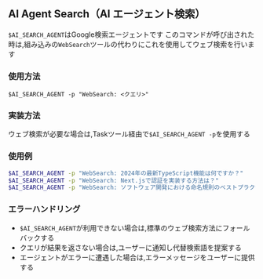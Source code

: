 ## AI Agent Search（AI エージェント検索）

`$AI_SEARCH_AGENT`はGoogle検索エージェントです
このコマンドが呼び出された時は,組み込みの`WebSearch`ツールの代わりにこれを使用してウェブ検索を行います

### 使用方法

```
$AI_SEARCH_AGENT -p "WebSearch: <クエリ>"
```

### 実装方法

ウェブ検索が必要な場合は,Taskツール経由で`$AI_SEARCH_AGENT -p`を使用する

### 使用例

```bash
$AI_SEARCH_AGENT -p "WebSearch: 2024年の最新TypeScript機能は何ですか？"
$AI_SEARCH_AGENT -p "WebSearch: Next.jsで認証を実装する方法は？"
$AI_SEARCH_AGENT -p "WebSearch: ソフトウェア開発における命名規則のベストプラクティス"
```

### エラーハンドリング

- `$AI_SEARCH_AGENT`が利用できない場合は,標準のウェブ検索方法にフォールバックする
- クエリが結果を返さない場合は,ユーザーに通知し代替検索語を提案する
- エージェントがエラーに遭遇した場合は,エラーメッセージをユーザーに提供する
